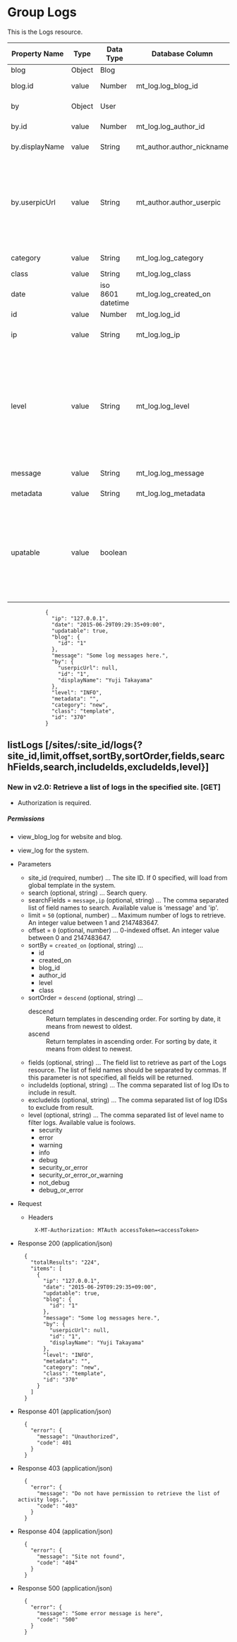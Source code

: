 # Group Logs
This is the Logs resource.

Property Name | Type | Data Type | Database Column | Private | Read Only | Description | Version
------------ | ------------- | ------------ | ------------ | ------------- | ------------ | ------------ | ------------
blog | Object | Blog | |  | Y | The blog of this log. | v2
blog.id | value | Number | mt_log.log_blog_id |  | Y | The ID of the blog that contains this log. | v2
by | Object | User | |  | Y | Created user of this log. | v2
by.id | value | Number | mt_log.log_author_id |  | | The ID of this log creator. | v2
by.displayName | value | String | mt_author.author_nickname |  | Y | The display name of this log creator. | v2
by.userpicUrl | value | String | mt_author.author_userpic |  | | The URL of this log creator's userpic. The userpic will be made by UserpicThumbnailSize and UserpicAllowRect settings. If user does not set own userpic, will be returned empty string. | v2
category | value | String | mt_log.log_category |  |  | The category of this log. | v2
class | value | String | mt_log.log_class |  |  | The class of this log. | v2
date | value | iso 8601 datetime | mt_log.log_created_on |  | Y | Created date of this log. | v2
id | value | Number | mt_log.log_id |  | Y | The ID of this log. | v2
ip | value | String | mt_log.log_ip |  | Y | The remote IP address of this log creator. | v2
level | value | String | mt_log.log_level |  |  | The level of this log. <dl><dt>INFO</dt><dd>log_level is 1.</dd><dt>WARNING</dt><dd>log_level is 2.</dd><dt>ERROR</dt><dd>log_level is 4.</dd><dt>SECURITY</dt><dd>log_level is 8.</dd><dt>DEBUG</dt><dd>log_level is 16.</dd></dl> | New in v2
message | value | String | mt_log.log_message |  |  | The message of this log. | v2
metadata | value | String | mt_log.log_metadata |  |  | The metadata of this log. | v2
upatable | value | boolean | |  | Y | <dl><dt>true</dt><dd>The user who accessed can update this entry.</dd><dt>false</dt><dd>The user who accessed cannot update this entry.</dd></dl> | v2

                {
                  "ip": "127.0.0.1",
                  "date": "2015-06-29T09:29:35+09:00",
                  "updatable": true,
                  "blog": {
                    "id": "1"
                  },
                  "message": "Some log messages here.",
                  "by": {
                    "userpicUrl": null,
                    "id": "1",
                    "displayName": "Yuji Takayama"
                  },
                  "level": "INFO",
                  "metadata": "",
                  "category": "new",
                  "class": "template",
                  "id": "370"
                }

## listLogs [/sites/:site_id/logs{?site_id,limit,offset,sortBy,sortOrder,fields,searchFields,search,includeIds,excludeIds,level}]
### New in v2.0: Retrieve a list of logs in the specified site. [GET]

+ Authorization is required.

#####  Permissions
+ view_blog_log for website and blog.
+ view_log for the system.

+ Parameters
    + site_id (required, number) ... The site ID. If 0 specified, will load from global template in the system.
    + search (optional, string) ... Search query.
    + searchFields = `message,ip` (optional, string) ... The comma separated list of field names to search. Available value is 'message' and 'ip'.
    + limit = `50` (optional, number) ... Maximum number of logs to retrieve. An integer value between 1 and 2147483647.
    + offset = `0` (optional, number) ... 0-indexed offset. An integer value between 0 and 2147483647.
    + sortBy = `created_on` (optional, string) ... <ul><li>id</li><li>created_on</li><li>blog_id</li><li>author_id</li><li>level</li><li>class</li></ul>
    + sortOrder = `descend` (optional, string) ... <dl><dt>descend</dt><dd>Return templates in descending order. For sorting by date, it means from newest to oldest.</dd><dt>ascend</dt><dd>Return templates in ascending order. For sorting by date, it means from oldest to newest.</dd></dl>
    + fields (optional, string) ... The field list to retrieve as part of the Logs resource. The list of field names should be separated by commas. If this parameter is not specified, all fields will be returned.
    + includeIds (optional, string) ... The comma separated list of log IDs to include in result.
    + excludeIds (optional, string) ... The comma separated list of log IDSs to exclude from result.
    + level (optional, string) ... The comma separated list of level name to filter logs. Available value is foolows.<ul><li>security</li><li>error</li><li>warning</li><li>info</li><li>debug</li><li>security_or_error</li><li>security_or_error_or_warning</li><li>not_debug</li><li>debug_or_error</li></ul>

+ Request

    + Headers

            X-MT-Authorization: MTAuth accessToken=<accessToken>

+ Response 200 (application/json)

        {
          "totalResults": "224",
          "items": [
            {
              "ip": "127.0.0.1",
              "date": "2015-06-29T09:29:35+09:00",
              "updatable": true,
              "blog": {
                "id": "1"
              },
              "message": "Some log messages here.",
              "by": {
                "userpicUrl": null,
                "id": "1",
                "displayName": "Yuji Takayama"
              },
              "level": "INFO",
              "metadata": "",
              "category": "new",
              "class": "template",
              "id": "370"
            }
          ]
        }


+ Response 401 (application/json)

        {
          "error": {
            "message": "Unauthorized",
            "code": 401
          }
        }

+ Response 403 (application/json)

        {
          "error": {
            "message": "Do not have permission to retrieve the list of activity logs.",
            "code": "403"
          }
        }

+ Response 404 (application/json)

        {
          "error": {
            "message": "Site not found",
            "code": "404"
          }
        }

+ Response 500 (application/json)

        {
          "error": {
            "message": "Some error message is here",
            "code": "500"
          }
        }


